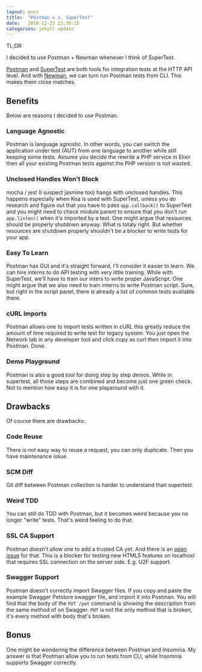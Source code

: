 ```yaml
---
layout: post
title:  "Postman v.s. SuperTest"
date:   2018-12-23 23:38:15
categories: jekyll update
---
```


TL;DR

I decided to use Postman + Newman whenever I think of SuperTest.

[Postman][1] and [SuperTest][2] are both tools for integration tests at the HTTP API
level. And with [Newman][3], we can turn run Postman tests from CLI. This makes
them close matches.

[1]: https://www.getpostman.com/ "Postman | API Development Environment"
[2]: https://github.com/visionmedia/supertest "visionmedia/supertest: Super-agent driven library for testing node.js HTTP servers using a fluent API"
[3]: https://github.com/postmanlabs/newman "postmanlabs/newman: Newman is a command-line collection runner for Postman"

## Benefits

Below are reasons I decided to use Postman.

### Language Agnostic

Postman is language agnostic. In other words, you can switch the application
under test (AUT) from one language to another while still keeping some tests.
Assume you decide the rewrite a PHP service in Elixir then all your existing
Postman tests against the PHP version is not wasted.

### Unclosed Handles Won't Block

mocha / jest (I suspect jasmine too) hangs with unclosed handles. This happens
especially when Koa is used with SuperTest, unless you do research and figure
out that you have to pass `app.callback()` to SuperTest and you might need to
check module.parent to ensure that you don't run `app.listen()` when it's
imported by a test. One might argue that resources should be properly shutdown
anyway. What is totaly right. But whether resources are shutdown properly
shouldn't be a blocker to write tests for your app.

### Easy To Learn

Postman has GUI and it's straight forward, I'll consider it easier to learn. We
can hire interns to do API testing with very little training. While with
SuperTest, we'll have to train our inters to write proper JavaScript. One might
argue that we also need to train interns to write Postman script. Sure, but
right in the script panel, there is already a list of common tests available
there.

### cURL Imports

Postman allows one to import tests written in cURL this greatly reduce the
amount of time required to write test for legacy system. You just open the
Network tab in any developer tool and click copy as curl then import it into
Postman. Done.

### Demo Playground

Postman is also a good tool for doing step by step demos. While in supertest,
all those steps are combined and become just one green check. Not to mention
how easy it is for one playaround with it.

## Drawbacks

Of course there are drawbacks:

### Code Reuse

There is not easy way to reuse a request, you can only duplicate. Then you have
maintenance issue.

### SCM Diff

Git diff between Postman collection is harder to understand than supertest.

### Weird TDD

You can still do TDD with Postman, but it becomes weird because you no longer
"write" tests. That's weird feeling to do that.

### SSL CA Support

Postman doesn't allow one to add a trusted CA yet. And there is an [open
issue][4] for that. This is a blocker for testing new HTML5 features on
localhost that requires SSL connection on the server side. E.g. U2F support.

[4]: https://github.com/postmanlabs/postman-app-support/issues/3152 "[Feature Request] Add Root and Intermediary CA · Issue #3152 · postmanlabs/postman-app-support"

### Swagger Support

Postman doesn't correctly import Swagger files. If you copy and paste the
example Swagger Petstore swagger file, and import it into Postman. You will
find that the body of the `PUT /pet` command is showing the description from
the same method of on Swagger. `PUT` is not the only method that is broken,
it's every method with body that's broken.

## Bonus

One might be wondering the difference between Postman and Insomnia. My answer
is that Postman allow you to run tests from CLI, while Insomnia supports
Swagger correctly.

